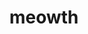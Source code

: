 ---
id: 52
title: meowth
types: [normal]
image: https://raw.githubusercontent.com/PokeAPI/sprites/master/sprites/pokemon/52.png
---